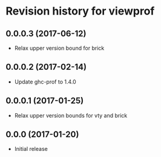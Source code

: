 # Revision history for viewprof

## 0.0.0.3 (2017-06-12)

* Relax upper version bound for brick

## 0.0.0.2 (2017-02-14)

* Update ghc-prof to 1.4.0

## 0.0.0.1 (2017-01-25)

* Relax upper version bounds for vty and brick

## 0.0.0 (2017-01-20)

* Initial release
